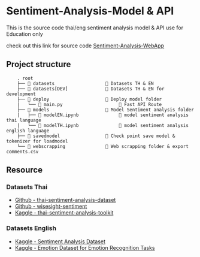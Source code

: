 # Sentiment-Analysis-Model & API
This is the source code thai/eng sentiment analysis model & API use for Education only

check out this link for source code [Sentiment-Analysis-WebApp ](https://github.com/Notties/Sentiment-Analysis-WebApp)

## Project structure
```text
    . root
    ├── 📂 datasets                   🔸 Datasets TH & EN
    ├── 📂 datasets[DEV]              🔸 Datasets TH & EN for development
    ├── 📂 deploy                     🔸 Deploy model folder
    |   └── 📄 main.py                     🔹 Fast API Route
    ├── 📂 models                     🔸 Model Sentiment analysis folder
    |   ├── 📄 modelEN.ipynb               🔹 model sentiment analysis thai language
    |   └── 📄 modelTH.ipynb               🔹 model sentiment analysis english language
    ├── 📂 savedmodel                 🔸 Check point save model & tokenizer for loadmodel
    └── 📂 webscrapping               🔸 Web scrapping folder & export comments.csv
```

## Resource
### Datasets Thai
- [Github - thai-sentiment-analysis-dataset](https://github.com/PyThaiNLP/thai-sentiment-analysis-dataset)
- [Github - wisesight-sentiment](https://github.com/PyThaiNLP/wisesight-sentiment/)
- [Kaggle - thai-sentiment-analysis-toolkit](https://www.kaggle.com/datasets/rtatman/thai-sentiment-analysis-toolkit)

### Datasets English
- [Kaggle - Sentiment Analysis Dataset](https://www.kaggle.com/datasets/abhi8923shriv/sentiment-analysis-dataset)
- [Kaggle - Emotion Dataset for Emotion Recognition Tasks](https://www.kaggle.com/datasets/parulpandey/emotion-dataset)
